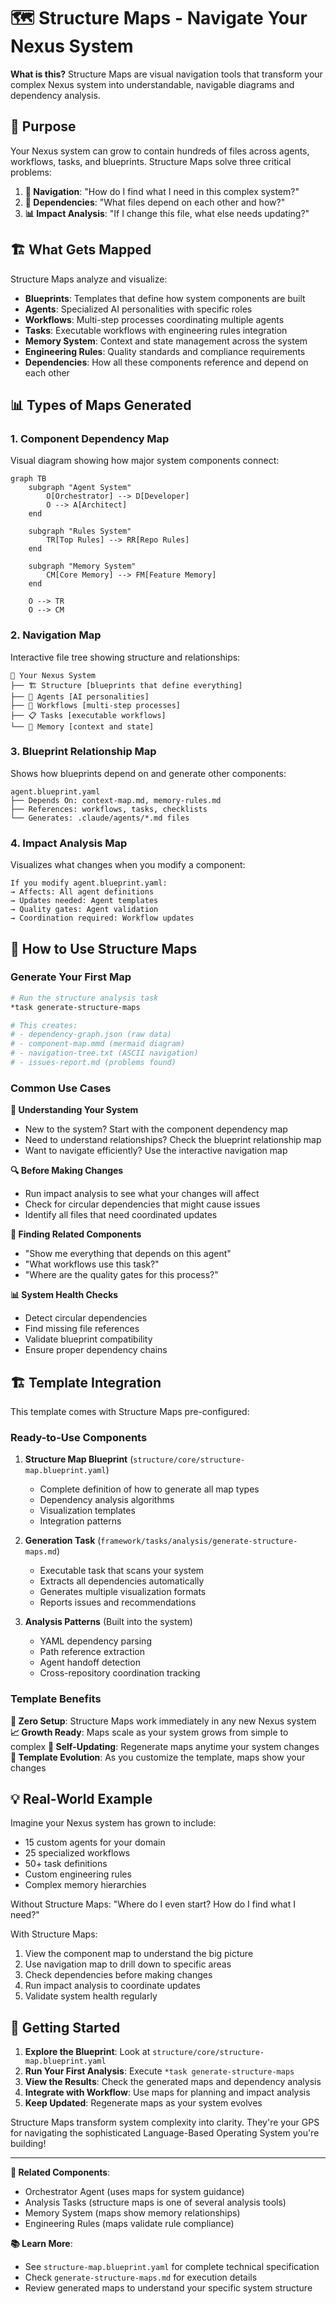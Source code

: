 # 🗺️ Structure Maps - Navigate Your Nexus System

**What is this?** Structure Maps are visual navigation tools that transform your complex Nexus system into understandable, navigable diagrams and dependency analysis.

## 🎯 Purpose

Your Nexus system can grow to contain hundreds of files across agents, workflows, tasks, and blueprints. Structure Maps solve three critical problems:

1. **🧭 Navigation**: "How do I find what I need in this complex system?"
2. **🔗 Dependencies**: "What files depend on each other and how?"  
3. **📊 Impact Analysis**: "If I change this file, what else needs updating?"

## 🏗️ What Gets Mapped

Structure Maps analyze and visualize:

- **Blueprints**: Templates that define how system components are built
- **Agents**: Specialized AI personalities with specific roles
- **Workflows**: Multi-step processes coordinating multiple agents
- **Tasks**: Executable workflows with engineering rules integration
- **Memory System**: Context and state management across the system
- **Engineering Rules**: Quality standards and compliance requirements
- **Dependencies**: How all these components reference and depend on each other

## 📊 Types of Maps Generated

### 1. Component Dependency Map
Visual diagram showing how major system components connect:
```mermaid
graph TB
    subgraph "Agent System"
        O[Orchestrator] --> D[Developer]
        O --> A[Architect]
    end
    
    subgraph "Rules System"  
        TR[Top Rules] --> RR[Repo Rules]
    end
    
    subgraph "Memory System"
        CM[Core Memory] --> FM[Feature Memory]
    end
    
    O --> TR
    O --> CM
```

### 2. Navigation Map
Interactive file tree showing structure and relationships:
```
📁 Your Nexus System
├── 🏗️ Structure [blueprints that define everything]
├── 🤖 Agents [AI personalities]
├── 🔄 Workflows [multi-step processes]
├── 📋 Tasks [executable workflows]
└── 💾 Memory [context and state]
```

### 3. Blueprint Relationship Map
Shows how blueprints depend on and generate other components:
```
agent.blueprint.yaml
├── Depends On: context-map.md, memory-rules.md
├── References: workflows, tasks, checklists
└── Generates: .claude/agents/*.md files
```

### 4. Impact Analysis Map
Visualizes what changes when you modify a component:
```
If you modify agent.blueprint.yaml:
→ Affects: All agent definitions
→ Updates needed: Agent templates
→ Quality gates: Agent validation
→ Coordination required: Workflow updates
```

## 🚀 How to Use Structure Maps

### Generate Your First Map
```bash
# Run the structure analysis task
*task generate-structure-maps

# This creates:
# - dependency-graph.json (raw data)
# - component-map.mmd (mermaid diagram)  
# - navigation-tree.txt (ASCII navigation)
# - issues-report.md (problems found)
```

### Common Use Cases

**🎯 Understanding Your System**
- New to the system? Start with the component dependency map
- Need to understand relationships? Check the blueprint relationship map
- Want to navigate efficiently? Use the interactive navigation map

**🔍 Before Making Changes**  
- Run impact analysis to see what your changes will affect
- Check for circular dependencies that might cause issues
- Identify all files that need coordinated updates

**🧭 Finding Related Components**
- "Show me everything that depends on this agent"
- "What workflows use this task?"
- "Where are the quality gates for this process?"

**📊 System Health Checks**
- Detect circular dependencies 
- Find missing file references
- Validate blueprint compatibility
- Ensure proper dependency chains

## 🏗️ Template Integration

This template comes with Structure Maps pre-configured:

### Ready-to-Use Components

1. **Structure Map Blueprint** (`structure/core/structure-map.blueprint.yaml`)
   - Complete definition of how to generate all map types
   - Dependency analysis algorithms
   - Visualization templates
   - Integration patterns

2. **Generation Task** (`framework/tasks/analysis/generate-structure-maps.md`)
   - Executable task that scans your system
   - Extracts all dependencies automatically
   - Generates multiple visualization formats
   - Reports issues and recommendations

3. **Analysis Patterns** (Built into the system)
   - YAML dependency parsing
   - Path reference extraction  
   - Agent handoff detection
   - Cross-repository coordination tracking

### Template Benefits

**🚀 Zero Setup**: Structure Maps work immediately in any new Nexus system
**📈 Growth Ready**: Maps scale as your system grows from simple to complex
**🔄 Self-Updating**: Regenerate maps anytime your system changes
**🎯 Template Evolution**: As you customize the template, maps show your changes

## 💡 Real-World Example

Imagine your Nexus system has grown to include:
- 15 custom agents for your domain
- 25 specialized workflows  
- 50+ task definitions
- Custom engineering rules
- Complex memory hierarchies

Without Structure Maps: "Where do I even start? How do I find what I need?"

With Structure Maps: 
1. View the component map to understand the big picture
2. Use navigation map to drill down to specific areas
3. Check dependencies before making changes
4. Run impact analysis to coordinate updates
5. Validate system health regularly

## 🎯 Getting Started

1. **Explore the Blueprint**: Look at `structure/core/structure-map.blueprint.yaml`
2. **Run Your First Analysis**: Execute `*task generate-structure-maps`  
3. **View the Results**: Check the generated maps and dependency analysis
4. **Integrate with Workflow**: Use maps for planning and impact analysis
5. **Keep Updated**: Regenerate maps as your system evolves

Structure Maps transform system complexity into clarity. They're your GPS for navigating the sophisticated Language-Based Operating System you're building!

---

**🔗 Related Components**:
- Orchestrator Agent (uses maps for system guidance)
- Analysis Tasks (structure maps is one of several analysis tools)
- Memory System (maps show memory relationships)
- Engineering Rules (maps validate rule compliance)

**📚 Learn More**:
- See `structure-map.blueprint.yaml` for complete technical specification
- Check `generate-structure-maps.md` for execution details
- Review generated maps to understand your specific system structure